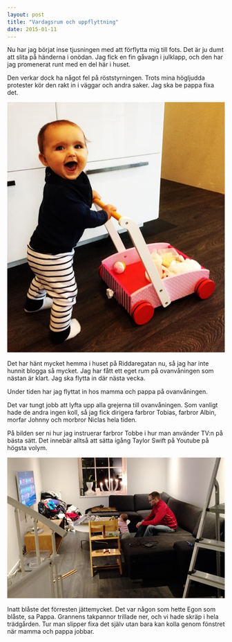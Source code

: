 ```yaml
---
layout: post
title: "Vardagsrum och uppflyttning"
date: 2015-01-11
---
```


Nu har jag börjat inse tjusningen med att förflytta mig till fots.
Det är ju dumt att slita på händerna i onödan. Jag fick en fin
gåvagn i julklapp, och den har jag promenerat runt med en del
här i huset.

Den verkar dock ha något fel på röststyrningen. Trots mina högljudda
protester kör den rakt in i väggar och andra saker. Jag ska be pappa
fixa det.

![bild](/images/2015-01-11-gastol.jpg)

Det har hänt mycket hemma i huset på Riddaregatan nu, så jag har inte
hunnit blogga så mycket. Jag har fått ett eget rum på ovanvåningen som
nästan är klart. Jag ska flytta in där nästa vecka.

Under tiden har jag flyttat in hos mamma och pappa på ovanvåningen.

Det var tungt jobb att lyfta upp alla grejerna till ovanvåningen. Som
vanligt hade de andra ingen koll, så jag fick dirigera farbror Tobias,
farbror Albin, morfar Johnny och morbror Niclas hela tiden.

På bilden ser ni hur jag instruerar farbror Tobbe i hur man använder
TV:n på bästa sätt. Det innebär alltså att sätta igång Taylor Swift på
Youtube på högsta volym.

![bild](/images/2015-01-11-vardagsrum.jpg)

Inatt blåste det förresten jättemycket. Det var någon som hette Egon
som blåste, sa Pappa. Grannens takpannor trillade ner, och vi hade skräp
i hela trädgården. Tur man slipper fixa det själv utan bara kan kolla
genom fönstret när mamma och pappa jobbar.
